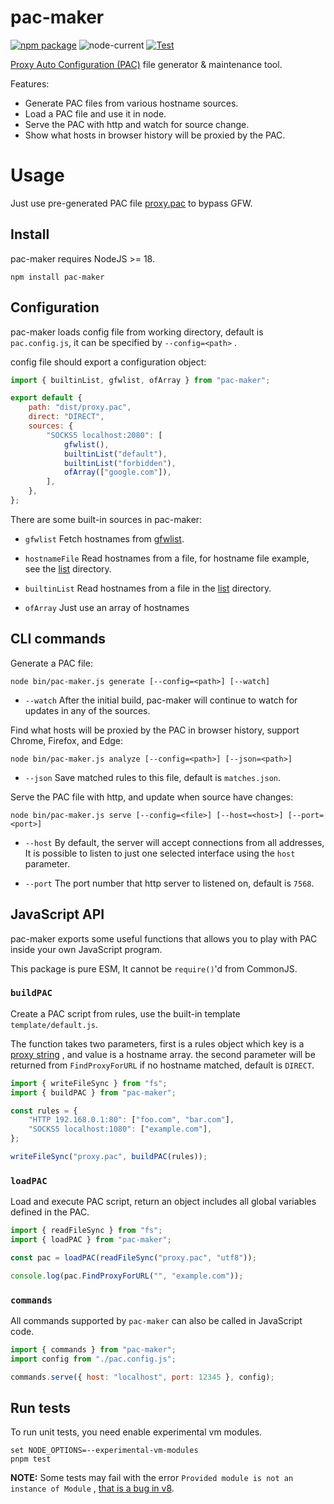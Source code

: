 # pac-maker

[![npm package](https://img.shields.io/npm/v/pac-maker.svg)](https://npmjs.com/package/pac-maker)
![node-current](https://img.shields.io/node/v/pac-maker)
[![Test](https://github.com/Kaciras/pac-maker/actions/workflows/test.yml/badge.svg)](https://github.com/Kaciras/pac-maker/actions/workflows/test.yml)

[Proxy Auto Configuration (PAC)](https://developer.mozilla.org/en-US/docs/Web/HTTP/Proxy_servers_and_tunneling/Proxy_Auto-Configuration_PAC_file)
file generator & maintenance tool.

Features:

* Generate PAC files from various hostname sources.
* Load a PAC file and use it in node.
* Serve the PAC with http and watch for source change.
* Show what hosts in browser history will be proxied by the PAC.

# Usage

Just use pre-generated PAC file [proxy.pac](https://raw.githubusercontent.com/Kaciras/pac-maker/master/dist/proxy.pac) to bypass GFW.

## Install

pac-maker requires NodeJS >= 18.

```shell
npm install pac-maker
```

## Configuration

pac-maker loads config file from working directory, default is `pac.config.js`, it can be specified by `--config=<path>`
.

config file should export a configuration object:

```javascript
import { builtinList, gfwlist, ofArray } from "pac-maker";

export default {
	path: "dist/proxy.pac",
	direct: "DIRECT",
	sources: {
		"SOCKS5 localhost:2080": [
			gfwlist(),
			builtinList("default"),
			builtinList("forbidden"),
			ofArray(["google.com"]),
		],
	},
};
```

There are some built-in sources in pac-maker:

* `gfwlist` Fetch hostnames from [gfwlist](https://github.com/gfwlist/gfwlist).

* `hostnameFile` Read hostnames from a file, for hostname file example, see
  the [list](https://github.com/Kaciras/pac-maker/tree/master/list) directory.

* `builtinList` Read hostnames from a file in the [list](https://github.com/Kaciras/pac-maker/tree/master/list)
  directory.

* `ofArray` Just use an array of hostnames

## CLI commands

Generate a PAC file:

```shell
node bin/pac-maker.js generate [--config=<path>] [--watch]
```

* `--watch` After the initial build, pac-maker will continue to watch for updates in any of the sources.

Find what hosts will be proxied by the PAC in browser history, support Chrome, Firefox, and Edge:

```shell
node bin/pac-maker.js analyze [--config=<path>] [--json=<path>]
```

* `--json` Save matched rules to this file, default is `matches.json`.

Serve the PAC file with http, and update when source have changes:

```shell
node bin/pac-maker.js serve [--config=<file>] [--host=<host>] [--port=<port>]
```

* `--host` By default, the server will accept connections from all addresses, It is possible to listen to just one
  selected interface using the `host` parameter.

* `--port` The port number that http server to listened on, default is `7568`.

## JavaScript API

pac-maker exports some useful functions that allows you to play with PAC inside your own JavaScript program.

This package is pure ESM, It cannot be `require()`'d from CommonJS.

### `buildPAC`

Create a PAC script from rules, use the built-in template `template/default.js`.

The function takes two parameters, first is a rules object which key is
a [proxy string](https://developer.mozilla.org/en-US/docs/Web/HTTP/Proxy_servers_and_tunneling/Proxy_Auto-Configuration_PAC_file#return_value_format)
, and value is a hostname array. the second parameter will be returned from `FindProxyForURL` if no hostname matched,
default is `DIRECT`.

```javascript
import { writeFileSync } from "fs";
import { buildPAC } from "pac-maker";

const rules = {
	"HTTP 192.168.0.1:80": ["foo.com", "bar.com"],
	"SOCKS5 localhost:1080": ["example.com"],
};

writeFileSync("proxy.pac", buildPAC(rules));
```

### `loadPAC`

Load and execute PAC script, return an object includes all global variables defined in the PAC.

```javascript
import { readFileSync } from "fs";
import { loadPAC } from "pac-maker";

const pac = loadPAC(readFileSync("proxy.pac", "utf8"));

console.log(pac.FindProxyForURL("", "example.com"));
```

### `commands`

All commands supported by `pac-maker` can also be called in JavaScript code.

```javascript
import { commands } from "pac-maker";
import config from "./pac.config.js";

commands.serve({ host: "localhost", port: 12345 }, config);
```

## Run tests

To run unit tests, you need enable experimental vm modules.

```shell
set NODE_OPTIONS=--experimental-vm-modules
pnpm test
```

**NOTE:** Some tests may fail with the error `Provided module is not an instance of Module`
, [that is a bug in v8](https://github.com/facebook/jest/issues/11438).
